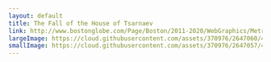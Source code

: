 ```yaml
---
layout: default
title: The Fall of the House of Tsarnaev
link: http://www.bostonglobe.com/Page/Boston/2011-2020/WebGraphics/Metro/BostonGlobe.com/2013/12/15tsarnaev/tsarnaev.html
largeImage: https://cloud.githubusercontent.com/assets/370976/2647060/44621a4a-bf46-11e3-8c23-8e59c15374d4.jpg
smallImage: https://cloud.githubusercontent.com/assets/370976/2647057/40c00370-bf46-11e3-8e81-9e5af79222e1.jpg
---
```

